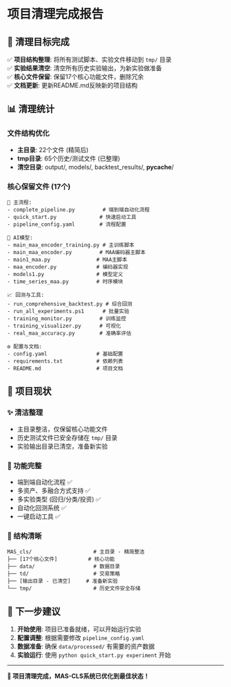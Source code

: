 # 项目清理完成报告

## 🎯 清理目标完成

✅ **项目结构整理**: 将所有测试脚本、实验文件移动到 `tmp/` 目录  
✅ **实验结果清空**: 清空所有历史实验输出，为新实验做准备  
✅ **核心文件保留**: 保留17个核心功能文件，删除冗余  
✅ **文档更新**: 更新README.md反映新的项目结构  

## 📊 清理统计

### 文件结构优化
- **主目录**: 22个文件 (精简后)
- **tmp目录**: 65个历史/测试文件 (已整理)
- **清空目录**: output/, models/, backtest_results/, __pycache__/

### 核心保留文件 (17个)
```
🚀 主流程:
- complete_pipeline.py         # 端到端自动化流程
- quick_start.py              # 快速启动工具  
- pipeline_config.yaml        # 流程配置

🧠 AI模型:
- main_maa_encoder_training.py # 主训练脚本
- main_maa_encoder.py         # MAA编码器主脚本  
- main1_maa.py               # MAA主脚本
- maa_encoder.py             # 编码器实现
- models1.py                 # 模型定义
- time_series_maa.py         # 时序模块

📈 回测与工具:
- run_comprehensive_backtest.py # 综合回测
- run_all_experiments.ps1      # 批量实验
- training_monitor.py         # 训练监控
- training_visualizer.py      # 可视化
- real_maa_accuracy.py        # 准确率评估

⚙️ 配置与文档:
- config.yaml                # 基础配置
- requirements.txt           # 依赖列表
- README.md                  # 项目文档
```

## 🎉 项目现状

### ✨ 清洁整理
- 主目录整洁，仅保留核心功能文件
- 历史测试文件已安全存储在 `tmp/` 目录
- 实验输出目录已清空，准备新实验

### 🚀 功能完整
- 端到端自动化流程 ✅
- 多资产、多融合方式支持 ✅  
- 多实验类型 (回归/分类/投资) ✅
- 自动化回测系统 ✅
- 一键启动工具 ✅

### 📁 结构清晰
```
MAS_cls/                    # 主目录 - 精简整洁
├── [17个核心文件]          # 核心功能
├── data/                   # 数据目录
├── td/                     # 交易策略  
├── [输出目录 - 已清空]     # 准备新实验
└── tmp/                    # 历史文件安全存储
```

## 🎯 下一步建议

1. **开始使用**: 项目已准备就绪，可以开始运行实验
2. **配置调整**: 根据需要修改 `pipeline_config.yaml`
3. **数据准备**: 确保 `data/processed/` 有需要的资产数据
4. **实验运行**: 使用 `python quick_start.py experiment` 开始

---

**🎊 项目清理完成，MAS-CLS系统已优化到最佳状态！**

